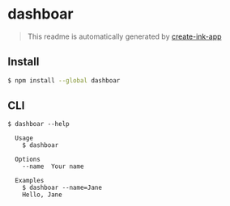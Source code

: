 # dashboar

> This readme is automatically generated by [create-ink-app](https://github.com/vadimdemedes/create-ink-app)


## Install

```bash
$ npm install --global dashboar
```


## CLI

```
$ dashboar --help

  Usage
    $ dashboar

  Options
    --name  Your name

  Examples
    $ dashboar --name=Jane
    Hello, Jane
```
